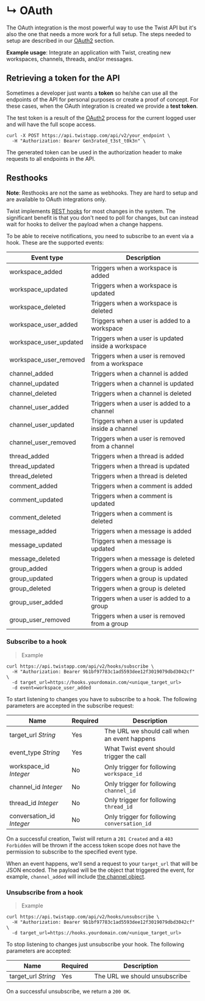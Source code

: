 # &#8627; OAuth

The OAuth integration is the most powerful way to use the Twist API
but it's also the one that needs a more work for a full setup. The
steps needed to setup are described in our [OAuth2](#oauth2) section.

**Example usage**: Integrate an application with Twist, creating new
workspaces, channels, threads, and/or messages.

## Retrieving a token for the API

Sometimes a developer just wants a **token** so he/she can use all the
endpoints of the API for personal purposes or create a proof of
concept. For these cases, when the OAuth integration is created we
provide a **test token**.

The test token is a result of the [OAuth2](#oauth2) process for the
current logged user and will have the full scope access. 

```shell
curl -X POST https://api.twistapp.com/api/v2/your_endpoint \
  -H "Authorization: Bearer Gen3rated_t3st_t0k3n" \
```

The generated token can be used in the authorization header to make
requests to all endpoints in the API.


## Resthooks

**Note**: Resthooks are not the same as webhooks. They are hard to
setup and are available to OAuth integrations only.

Twist implements [REST hooks](http://resthooks.org/) for most changes
in the system. The significant benefit is that you don't need to
poll for changes, but can instead wait for hooks to deliver the
payload when a change happens.

To be able to receive notifications, you need to subscribe to an
event via a hook. These are the supported events:


| Event type | Description |
| ---------- | ----------- |
| workspace_added | Triggers when a workspace is added |
| workspace_updated | Triggers when a workspace is updated |
| workspace_deleted | Triggers when a workspace is deleted |
| workspace_user_added | Triggers when a user is added to a workspace |
| workspace_user_updated | Triggers when a user is updated inside a workspace |
| workspace_user_removed | Triggers when a user is removed from a workspace |
| channel_added | Triggers when a channel is added |
| channel_updated | Triggers when a channel is updated |
| channel_deleted | Triggers when a channel is deleted |
| channel_user_added | Triggers when a user is added to a channel |
| channel_user_updated | Triggers when a user is updated inside a channel |
| channel_user_removed | Triggers when a user is removed from a channel |
| thread_added | Triggers when a thread is added |
| thread_updated | Triggers when a thread is updated |
| thread_deleted | Triggers when a thread is deleted |
| comment_added | Triggers when a comment is added |
| comment_updated | Triggers when a comment is updated |
| comment_deleted | Triggers when a comment is deleted |
| message_added | Triggers when a message is added |
| message_updated | Triggers when a message is updated |
| message_deleted | Triggers when a message is deleted |
| group_added | Triggers when a group is added |
| group_updated | Triggers when a group is updated |
| group_deleted | Triggers when a group is deleted |
| group_user_added | Triggers when a user is added to a group |
| group_user_removed | Triggers when a user is removed from a group |


### Subscribe to a hook

> Example

```shell
curl https://api.twistapp.com/api/v2/hooks/subscribe \
  -H "Authorization: Bearer 9b1bf97783c1ad5593dee12f3019079dbd3042cf" \
  -d target_url=https://hooks.yourdomain.com/<unique_target_url>
  -d event=workspace_user_added
```

To start listening to changes you have to subscribe to a hook. The following
parameters are accepted in the subscribe request:

| Name | Required | Description |
| --- | --- | --- |
| target_url *String* | Yes | The URL we should call when an event happens |
| event_type *String* | Yes | What Twist event should trigger the call |
| workspace_id *Integer* | No | Only trigger for following `workspace_id` |
| channel_id *Integer* | No | Only trigger for following `channel_id` |
| thread_id *Integer* | No | Only trigger for following `thread_id` |
| conversation_id *Integer* | No | Only trigger for following `conversation_id` |

On a successful creation, Twist will return a `201 Created` and a `403
Forbidden` will be thrown if the access token scope does not have the
permission to subscribe to the specified event type.

When an event happens, we'll send a request to your `target_url` that
will be JSON encoded. The payload will be the object that triggered
the event, for example, `channel_added` will
include [the channel object](#channels).


### Unsubscribe from a hook

> Example

```shell
curl https://api.twistapp.com/api/v2/hooks/unsubscribe \
  -H "Authorization: Bearer 9b1bf97783c1ad5593dee12f3019079dbd3042cf" \
  -d target_url=https://hooks.yourdomain.com/<unique_target_url>
```

To stop listening to changes just unsubscribe your hook. The following
parameters are accepted:

| Name | Required | Description |
| --- | --- | --- |
| target_url *String* | Yes | The URL we should unsubscribe |

On a successful unsubscribe, we return a `200 OK`.
